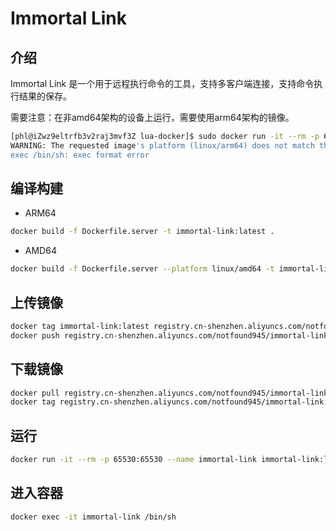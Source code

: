 # Immortal Link

## 介绍

Immortal Link 是一个用于远程执行命令的工具，支持多客户端连接，支持命令执行结果的保存。

需要注意：在非amd64架构的设备上运行，需要使用arm64架构的镜像。

```bash
[phl@iZwz9eltrfb3v2raj3mvf3Z lua-docker]$ sudo docker run -it --rm -p 65530:65530 --name immortal-link immortal-link:latest
WARNING: The requested image's platform (linux/arm64) does not match the detected host platform (linux/amd64/v4) and no specific platform was requested
exec /bin/sh: exec format error

```

## 编译构建

+ ARM64

```bash
docker build -f Dockerfile.server -t immortal-link:latest .
```

+ AMD64

```bash 
docker build -f Dockerfile.server --platform linux/amd64 -t immortal-link:latest .
```

## 上传镜像

```bash
docker tag immortal-link:latest registry.cn-shenzhen.aliyuncs.com/notfound945/immortal-link:latest
docker push registry.cn-shenzhen.aliyuncs.com/notfound945/immortal-link:latest
```

## 下载镜像

```bash
docker pull registry.cn-shenzhen.aliyuncs.com/notfound945/immortal-link:latest
docker tag registry.cn-shenzhen.aliyuncs.com/notfound945/immortal-link:latest immortal-link:latest
```

## 运行

```bash
docker run -it --rm -p 65530:65530 --name immortal-link immortal-link:latest
```

## 进入容器

```bash
docker exec -it immortal-link /bin/sh
```
